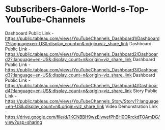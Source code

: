 # Subscribers-Galore-World-s-Top-YouTube-Channels
Dashboard Public Link - https://public.tableau.com/views/YouTubeChannels_Dashboard1/Dashboard1?:language=en-US&:display_count=n&:origin=viz_share_link
Dashboard Public Link - https://public.tableau.com/views/YouTubeChannels_Dashboard2/Dashboard2?:language=en-US&:display_count=n&:origin=viz_share_link
Dashboard Public Link - https://public.tableau.com/views/YouTubeChannels_Dashboard3/Dashboard3?:language=en-US&:display_count=n&:origin=viz_share_link
Dashboard Public Link - https://public.tableau.com/views/YouTubeChannels_Dashboard4/Dashboard4?:language=en-US&:display_count=n&:origin=viz_share_link
Story Public Link - https://public.tableau.com/views/YouTubeChannels_Story/Story1?:language=en-US&:display_count=n&:origin=viz_share_link
Video Demonstration Link - https://drive.google.com/file/d/1KCNBBH9wzEivwefPhBH0ORrckdTOAmDG/view?usp=sharing
